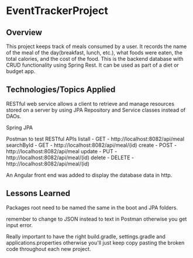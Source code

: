# EventTrackerProject
## Overview
This project keeps track of meals consumed by a user. It records the name of the meal of the day(breakfast, lunch, etc.), what foods were eaten, the total calories, and the cost of the food. This is the backend database with CRUD functionality using Spring Rest. It can be used as part of a diet or budget app.

## Technologies/Topics Applied
RESTful web service allows a client to retrieve and manage resources stored on a server by using JPA Repository and Service classes instead of DAOs.

Spring JPA

Postman to test RESTful APIs
listall - GET - http://localhost:8082/api/meal
searchById - GET - http://localhost:8082/api/meal/(id)
create - POST - http://localhost:8082/api/meal
update - PUT - http://localhost:8082/api/meal/(id)
delete - DELETE - http://localhost:8082/api/meal/(id)

An Angular front end was added to display the database data in http.


## Lessons Learned
Packages root need to be named the same in the boot and JPA folders.

remember to change to JSON instead to text in Postman otherwise you get input error.

Really important to have the right build.gradle, settings.gradle and applications.properties otherwise you'll just keep copy pasting the broken code throughout each new project.
